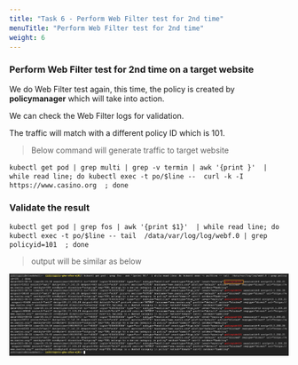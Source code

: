 ```yaml
---
title: "Task 6 - Perform Web Filter test for 2nd time"
menuTitle: "Perform Web Filter test for 2nd time"
weight: 6
---
```


### Perform Web Filter test for 2nd time on a target website

We do Web Filter test again, this time, the policy is created by **policymanager** which will take into action.  

We can check the Web Filter logs for validation.  

The traffic will match with a different policy ID which is 101.

> Below command will generate traffic to target website

```
kubectl get pod | grep multi | grep -v termin | awk '{print }'  | while read line; do kubectl exec -t po/$line --  curl -k -I  https://www.casino.org  ; done
```

### Validate the result

```
kubectl get pod | grep fos | awk '{print $1}'  | while read line; do kubectl exec -t po/$line -- tail  /data/var/log/log/webf.0 | grep policyid=101  ; done
```

> output will be similar as below

![envOutput](webfilter-test-results-1.png)